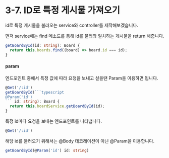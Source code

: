 # 3-7. ID로 특정 게시물 가져오기

id로 특정 게시물을 불러오는 service와 controller를 제작해보겠습니다.

먼저 service에는 find 메소드를 통해 id를 불러와 일치하는 게시물을 return 해줍니다.

```typescript
getBoardById(id: string): Board {
  return this.boards.find((board) => board.id === id);
}
```



#### param

엔드포인트 중에서 특정 값에 따라 요청을 보내고 싶을땐 Param을 이용하면 됩니다.

````typescript
@Get('/:id')
getBoardById(```typescript
@Param('id')
``` id: string): Board {
  return this.boardService.getBoardById(id);
}
````

특정 id마다 요청을 보내는 엔드포인트를 나타냅니다.

```typescript
@Get('/:id')
```

해당 id를 불러오기 위해서는 @Body 데코레이션이 아닌 @Param을 이용합니다.

```typescript
getBoardById(@Param('id') id: string)
```
